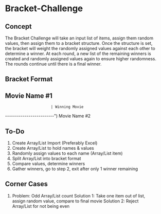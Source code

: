 # Bracket-Challenge
## Concept
The Bracket Challenge will take an input list of items, assign them random values, then assign them to a bracket structure. Once the structure is set, the bracket will weight the randomly assigned values against each other to determine a winner. At each round, a new list of the remaining winners is created and randomly assigned values again to ensure higher randomness. The rounds continue until there is a final winner.

## Bracket Format
Movie Name #1
-------------------------
                         | Winning Movie
-------------------------")
Movie Name #2

## To-Do
1. Create Array/List Import (Preferably Excel)
2. Create Array/List to hold names & values
3. Randomly assign values to each name (Array/List item)
4. Split Array/List into bracket format
5. Compare values, determine winners
6. Gather winners, go to step 2, exit after only 1 winner remaining

## Corner Cases
1. Problem: Odd Array/List count
   Solution 1: Take one item out of list, assign random value, compare to final movie
   Solution 2: Reject Array/List for not being even